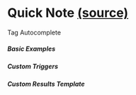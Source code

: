 Quick Note [(source)](https://github.com/bullhorn/novo-elements/blob/master/src/elements/quick-note)
====================================================================================================

Tag Autocomplete

  

##### Basic Examples

<code-example example="basic-quick-note"></code-example>

##### Custom Triggers

<code-example example="custom-quick-note"></code-example>

##### Custom Results Template

<code-example example="custom-quick-note-results"></code-example>
